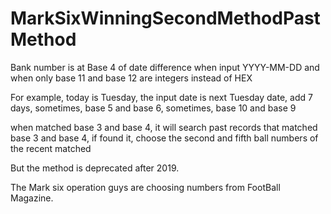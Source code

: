 # MarkSixWinningSecondMethodPastMethod

Bank number is at Base 4 of date difference when input YYYY-MM-DD and when only base 11 and base 12 are integers instead of HEX

For example, today is Tuesday, the input date is next Tuesday date, add 7 days, sometimes, base 5 and base 6, sometimes, base 10 and base 9

when matched base 3 and base 4, it will search past records that matched base 3 and base 4, if found it, choose the second and fifth ball numbers of the recent matched

But the method is deprecated after 2019.

The Mark six operation guys are choosing numbers from FootBall Magazine.
